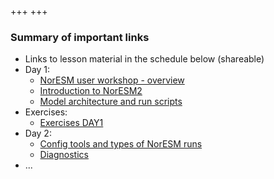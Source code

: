 +++
+++

### Summary of important links

- Links to lesson material in the schedule below (shareable)
- Day 1:
  + [NorESM user workshop - overview](https://github.com/NorESMhub/NorESM2_Workshop_2024/blob/main/presentations/01-NorESM_user_workshop-DAY1.pdf)
  + [Introduction to NorESM2](https://github.com/NorESMhub/NorESM2_Workshop_2024/blob/main/presentations/02-Introduction_to_NorESM2.pdf)
  + [Model architecture and run scripts](https://github.com/NorESMhub/NorESM2_Workshop_2024/blob/main/presentations/03-NorESM_Model_Structure_and_Use_DAY1.pdf)
- Exercises:
  + [Exercises DAY1](https://github.com/NorESMhub/NorESM2_Workshop_2024/blob/main/exercises/NorESM_workshop_2024_exercises.pdf)
- Day 2:
  + [Config tools and types of NorESM runs](https://github.com/NorESMhub/NorESM2_Workshop_2024/blob/main/presentations/04-NorESM_UserWorkshop2024_DAY2.pdf)
  + [Diagnostics](https://noresmhub.github.io/NorESM2_Workshop_2024/presentation/noresm-diagnostic.html)
  <!--
    + [Basics on NorESM model output](https://github.com/NorESMhub/NorESM_Workshop_2023/blob/main/presentations/noresm-diag-basics.pdf)
    + [CMIP5/6 and NorESM datasets on NIRD](https://github.com/NorESMhub/NorESM_Workshop_2023/blob/main/presentations/cmip-data.pdf)
    + Model configuration
  - [Example scripts for reproducible experiments](https://github.com/NorESMhub/NorESM_Workshop_2023/tree/main/share)
  - Collaborative document for questions and notes:<br> https://hackmd.io/fFzNUsuITv6LwlAdL7QfXg
  -->
- ...
